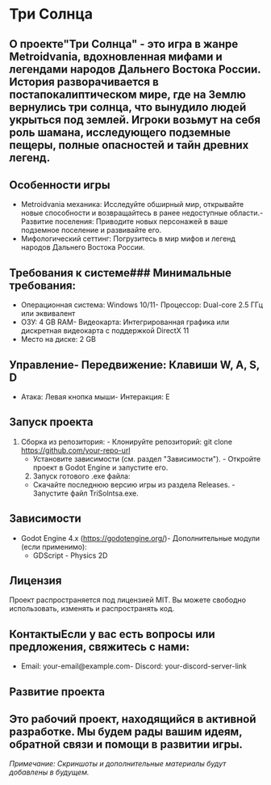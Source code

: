 # Три Солнца
## О проекте"Три Солнца" - это игра в жанре Metroidvania, вдохновленная мифами и легендами народов Дальнего Востока России. История разворачивается в постапокалиптическом мире, где на Землю вернулись три солнца, что вынудило людей укрыться под землей. Игроки возьмут на себя роль шамана, исследующего подземные пещеры, полные опасностей и тайн древних легенд.
## Особенности игры
- Metroidvania механика: Исследуйте обширный мир, открывайте новые способности и возвращайтесь в ранее недоступные области.- Развитие поселения: Приводите новых персонажей в ваше подземное поселение и развивайте его.
- Мифологический сеттинг: Погрузитесь в мир мифов и легенд народов Дальнего Востока России.  
## Требования к системе### Минимальные требования:
- Операционная система: Windows 10/11- Процессор: Dual-core 2.5 ГГц или эквивалент
- ОЗУ: 4 GB RAM- Видеокарта: Интегрированная графика или дискретная видеокарта с поддержкой DirectX 11
- Место на диске: 2 GB
## Управление- Передвижение: Клавиши W, A, S, D
- Атака: Левая кнопка мыши- Интеракция: E
## Запуск проекта
1. Сборка из репозитория:   - Клонируйте репозиторий: git clone https://github.com/your-repo-url
   - Установите зависимости (см. раздел "Зависимости").   - Откройте проект в Godot Engine и запустите его.
   2. Запуск готового .exe файла:
   - Скачайте последнюю версию игры из раздела Releases.   - Запустите файл TriSolntsa.exe.
## Зависимости
- Godot Engine 4.x (https://godotengine.org/)- Дополнительные модули (если применимо):
  - GDScript  - Physics 2D
## Лицензия
Проект распространяется под лицензией MIT. Вы можете свободно использовать, изменять и распространять код.
## КонтактыЕсли у вас есть вопросы или предложения, свяжитесь с нами:
- Email: your-email@example.com- Discord: your-discord-server-link
## Развитие проекта
Это рабочий проект, находящийся в активной разработке. Мы будем рады вашим идеям, обратной связи и помощи в развитии игры.
---
*Примечание: Скриншоты и дополнительные материалы будут добавлены в будущем.*

